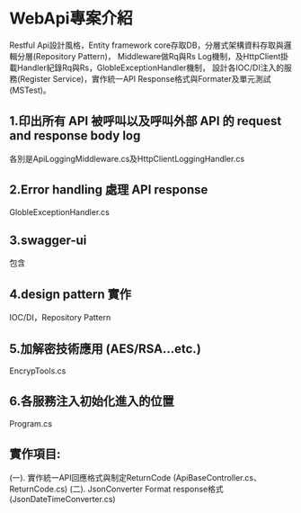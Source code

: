 ﻿# WebApi專案介紹
Restful Api設計風格，Entity framework core存取DB，分層式架構資料存取與邏輯分層(Repository Pattern)，
Middleware做Rq與Rs Log機制，及HttpClient掛載Handler紀錄Rq與Rs，GlobleExceptionHandler機制，
設計各IOC/DI注入的服務(Register Service)，實作統一API Response格式與Formater及單元測試(MSTest)。

## 1.印出所有 API 被呼叫以及呼叫外部 API 的 request and response body log
各別是ApiLoggingMiddleware.cs及HttpClientLoggingHandler.cs

## 2.Error handling 處理 API response
GlobleExceptionHandler.cs

## 3.swagger-ui
包含

## 4.design pattern 實作
IOC/DI，Repository Pattern

## 5.加解密技術應用 (AES/RSA…etc.)
EncrypTools.cs

## 6.各服務注入初始化進入的位置
Program.cs

## 實作項目:
(一). 實作統一API回應格式與制定ReturnCode (ApiBaseController.cs、ReturnCode.cs) 
(二). JsonConverter Format response格式  (JsonDateTimeConverter.cs)

